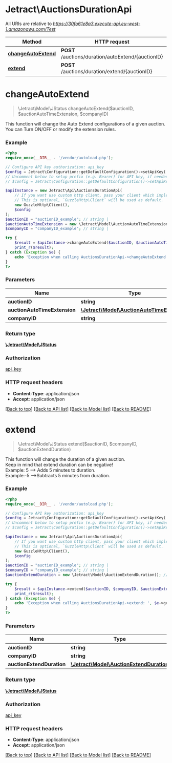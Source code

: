 # Jetract\AuctionsDurationApi

All URIs are relative to *https://30fo61e8a3.execute-api.eu-west-1.amazonaws.com/Test*

Method | HTTP request | Description
------------- | ------------- | -------------
[**changeAutoExtend**](AuctionsDurationApi.md#changeAutoExtend) | **POST** /auctions/duration/autoExtend/{auctionID} | 
[**extend**](AuctionsDurationApi.md#extend) | **POST** /auctions/duration/extend/{auctionID} | 


# **changeAutoExtend**
> \Jetract\Model\JStatus changeAutoExtend($auctionID, $auctionAutoTimeExtension, $companyID)



This function will change the Auto Extend configurations of a given auction.<br>You can Turn ON/OFF or modify the extension rules.

### Example
```php
<?php
require_once(__DIR__ . '/vendor/autoload.php');

// Configure API key authorization: api_key
$config = Jetract\Configuration::getDefaultConfiguration()->setApiKey('x-api-key', 'YOUR_API_KEY');
// Uncomment below to setup prefix (e.g. Bearer) for API key, if needed
// $config = Jetract\Configuration::getDefaultConfiguration()->setApiKeyPrefix('x-api-key', 'Bearer');

$apiInstance = new Jetract\Api\AuctionsDurationApi(
    // If you want use custom http client, pass your client which implements `GuzzleHttp\ClientInterface`.
    // This is optional, `GuzzleHttp\Client` will be used as default.
    new GuzzleHttp\Client(),
    $config
);
$auctionID = "auctionID_example"; // string | 
$auctionAutoTimeExtension = new \Jetract\Model\AuctionAutoTimeExtension(); // \Jetract\Model\AuctionAutoTimeExtension | 
$companyID = "companyID_example"; // string | 

try {
    $result = $apiInstance->changeAutoExtend($auctionID, $auctionAutoTimeExtension, $companyID);
    print_r($result);
} catch (Exception $e) {
    echo 'Exception when calling AuctionsDurationApi->changeAutoExtend: ', $e->getMessage(), PHP_EOL;
}
?>
```

### Parameters

Name | Type | Description  | Notes
------------- | ------------- | ------------- | -------------
 **auctionID** | **string**|  |
 **auctionAutoTimeExtension** | [**\Jetract\Model\AuctionAutoTimeExtension**](../Model/AuctionAutoTimeExtension.md)|  |
 **companyID** | **string**|  | [optional]

### Return type

[**\Jetract\Model\JStatus**](../Model/JStatus.md)

### Authorization

[api_key](../../README.md#api_key)

### HTTP request headers

 - **Content-Type**: application/json
 - **Accept**: application/json

[[Back to top]](#) [[Back to API list]](../../README.md#documentation-for-api-endpoints) [[Back to Model list]](../../README.md#documentation-for-models) [[Back to README]](../../README.md)

# **extend**
> \Jetract\Model\JStatus extend($auctionID, $companyID, $auctionExtendDuration)



This function will change the duration of a given auction.<br>Keep in mind that extend duration can be negative!<br>Example: 5 --> Adds 5 minutes to duration.<br>Example:-5 -->Subtracts 5 minutes from duration.

### Example
```php
<?php
require_once(__DIR__ . '/vendor/autoload.php');

// Configure API key authorization: api_key
$config = Jetract\Configuration::getDefaultConfiguration()->setApiKey('x-api-key', 'YOUR_API_KEY');
// Uncomment below to setup prefix (e.g. Bearer) for API key, if needed
// $config = Jetract\Configuration::getDefaultConfiguration()->setApiKeyPrefix('x-api-key', 'Bearer');

$apiInstance = new Jetract\Api\AuctionsDurationApi(
    // If you want use custom http client, pass your client which implements `GuzzleHttp\ClientInterface`.
    // This is optional, `GuzzleHttp\Client` will be used as default.
    new GuzzleHttp\Client(),
    $config
);
$auctionID = "auctionID_example"; // string | 
$companyID = "companyID_example"; // string | 
$auctionExtendDuration = new \Jetract\Model\AuctionExtendDuration(); // \Jetract\Model\AuctionExtendDuration | 

try {
    $result = $apiInstance->extend($auctionID, $companyID, $auctionExtendDuration);
    print_r($result);
} catch (Exception $e) {
    echo 'Exception when calling AuctionsDurationApi->extend: ', $e->getMessage(), PHP_EOL;
}
?>
```

### Parameters

Name | Type | Description  | Notes
------------- | ------------- | ------------- | -------------
 **auctionID** | **string**|  |
 **companyID** | **string**|  |
 **auctionExtendDuration** | [**\Jetract\Model\AuctionExtendDuration**](../Model/AuctionExtendDuration.md)|  |

### Return type

[**\Jetract\Model\JStatus**](../Model/JStatus.md)

### Authorization

[api_key](../../README.md#api_key)

### HTTP request headers

 - **Content-Type**: application/json
 - **Accept**: application/json

[[Back to top]](#) [[Back to API list]](../../README.md#documentation-for-api-endpoints) [[Back to Model list]](../../README.md#documentation-for-models) [[Back to README]](../../README.md)

